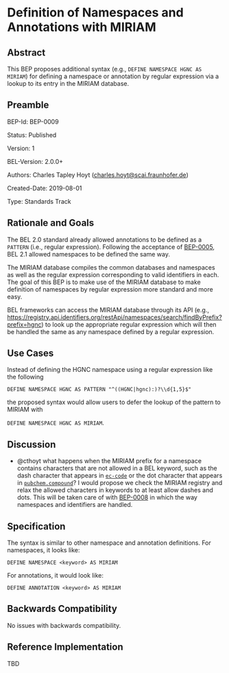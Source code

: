 # Definition of Namespaces and Annotations with MIRIAM

## Abstract

This BEP proposes additional syntax (e.g., `DEFINE NAMESPACE HGNC AS MIRIAM`) for defining a namespace or annotation by regular expression via a lookup to its entry in the MIRIAM database.

## Preamble

BEP-Id: BEP-0009

Status: Published

Version: 1

BEL-Version: 2.0.0+

Authors: Charles Tapley Hoyt (charles.hoyt@scai.fraunhofer.de)

Created-Date: 2019-08-01

Type: Standards Track

## Rationale and Goals

The BEL 2.0 standard already allowed annotations to be defined as a `PATTERN` (i.e., regular expression).
Following the acceptance of [BEP-0005](https://github.com/belbio/bep/blob/master/docs/published/BEP-0005.md), BEL 2.1 allowed namespaces to be defined the same way.

The MIRIAM database compiles the common databases and namespaces as well as the regular expression corresponding to valid identifiers in each.
The goal of this BEP is to make use of the MIRIAM database to make definition of namespaces by regular expression more standard and more easy.

BEL frameworks can access the MIRIAM database through its API (e.g., https://registry.api.identifiers.org/restApi/namespaces/search/findByPrefix?prefix=hgnc) to look up the appropriate regular expression which will then be handled the same as any namespace defined by a regular expression.

## Use Cases

Instead of defining the HGNC namespace using a regular expression like the following

`DEFINE NAMESPACE HGNC AS PATTERN "^((HGNC|hgnc):)?\\d{1,5}$"`

the proposed syntax would allow users to defer the lookup of the pattern to MIRIAM with

`DEFINE NAMESPACE HGNC AS MIRIAM`.

## Discussion

- @cthoyt what happens when the MIRIAM prefix for a namespace contains characters that are not allowed in a BEL keyword, such as the dash character that appears in [`ec-code`](https://registry.identifiers.org/registry/ec-code) or the dot character that appears in [`pubchem.compound`](https://registry.identifiers.org/registry/pubchem.compound#!)? I would propose we check the MIRIAM registry and relax the allowed characters in keywords to at least allow dashes and dots. This will be taken care of with [BEP-0008](https://github.com/belbio/bep/pull/28) in which the way namespaces and identifiers are handled.

## Specification

The syntax is similar to other namespace and annotation definitions. For namespaces, it looks like:

`DEFINE NAMESPACE <keyword> AS MIRIAM`

For annotations, it would look like:

`DEFINE ANNOTATION <keyword> AS MIRIAM`

## Backwards Compatibility

No issues with backwards compatibility.

## Reference Implementation

TBD
